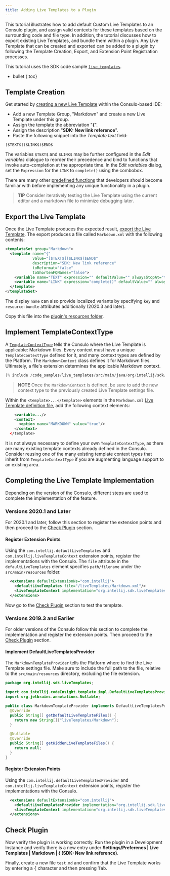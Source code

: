 ```yaml
---
title: Adding Live Templates to a Plugin
---
```

<!-- Copyright 2000-2020 JetBrains s.r.o. and other contributors. Use of this source code is governed by the Apache 2.0 license that can be found in the LICENSE file. -->

This tutorial illustrates how to add default Custom Live Templates to an Consulo plugin, and assign valid contexts for these templates based on the surrounding code and file type.
In addition, the tutorial discusses how to export existing Live Templates, and bundle them within a plugin.
Any Live Template that can be created and exported can be added to a plugin by following the Template Creation, Export, and Extension Point Registration processes.

This tutorial uses the SDK code sample [`live_templates`](https://github.com/JetBrains/intellij-sdk-code-samples/tree/master/live_templates).

* bullet
{:toc}

## Template Creation
Get started by [creating a new Live Template](https://www.jetbrains.com/idea/help/creating-and-editing-live-templates.html) within the Consulo-based IDE:
* Add a new Template Group, "Markdown" and create a new Live Template under this group.
* Assign the template the abbreviation "**{**".
* Assign the description "**SDK: New link reference**".
* Paste the following snippet into the *Template text* field:

```text
[$TEXT$]($LINK$)$END$
```

The variables `$TEXT$` and `$LINK$` may be further configured in the *Edit variables* dialogue to reorder their precedence and bind to functions that invoke auto-completion at the appropriate time.
In the *Edit variables* dialog, set the `Expression` for the `LINK` to `complete()` using the combobox.

There are many other [predefined functions](https://www.jetbrains.com/idea/help/creating-and-editing-template-variables.html) that developers should become familiar with before implementing any unique functionality in a plugin.

> **TIP** Consider iteratively testing the Live Template using the current editor and a markdown file to minimize debugging later.

## Export the Live Template
Once the Live Template produces the expected result, [export the Live Template](https://www.jetbrains.com/help/idea/sharing-live-templates.html).
The export produces a file called `Markdown.xml` with the following contents:

```xml
<templateSet group="Markdown">
  <template name="{"
            value="[$TEXT$]($LINK$)$END$"
            description="SDK: New link reference"
            toReformat="false"
            toShortenFQNames="false">
    <variable name="TEXT" expression="" defaultValue="" alwaysStopAt="true" />
    <variable name="LINK" expression="complete()" defaultValue="" alwaysStopAt="true" />
  </template>
</templateSet>
```

The display `name` can also provide localized variants by specifying `key` and `resource-bundle` attributes additionally (2020.3 and later).

Copy this file into the [plugin's resources folder](https://github.com/JetBrains/intellij-sdk-code-samples/tree/master/live_templates/src/main/resources/liveTemplates).

## Implement TemplateContextType
A [`TemplateContextType`](upsource:///platform/analysis-api/src/com/intellij/codeInsight/template/TemplateContextType.java) tells the Consulo where the Live Template is applicable: Markdown files.
Every context must have a unique `TemplateContextType` defined for it, and many context types are defined by the Platform.
The `MarkdownContext` class defines it for Markdown files.
Ultimately, a file's extension determines the applicable Markdown context.

```java
{% include /code_samples/live_templates/src/main/java/org/intellij/sdk/liveTemplates/MarkdownContext.java%}
```

> **NOTE** Once the `MarkdownContext` is defined, be sure to add the new context type to the previously created Live Template settings file.

Within the `<template>...</template>` elements in the `Markdown.xml` [Live Template definition file](#export-the-live-template), add the following context elements:

```xml
    <variable.../>
    <context>
      <option name="MARKDOWN" value="true"/>
    </context>
  </template>
```

It is not always necessary to define your own `TemplateContextType`, as there are many existing template contexts already defined in the Consulo.
Consider reusing one of the many existing template context types that inherit from `TemplateContextType` if you are augmenting language support to an existing area.

## Completing the Live Template Implementation
Depending on the version of the Consulo, different steps are used to complete the implementation of the feature.

### Versions 2020.1 and Later
For 2020.1 and later, follow this section to register the extension points and then proceed to the [Check Plugin](#check-plugin) section.

#### Register Extension Points
Using the `com.intellij.defaultLiveTemplates` and `com.intellij.liveTemplateContext` extension points, register the implementations with the Consulo.
The `file` attribute in the `defaultLiveTemplates` element specifies `path/filename` under the `src/main/resources` folder.

```xml
  <extensions defaultExtensionNs="com.intellij">
    <defaultLiveTemplates file="/liveTemplates/Markdown.xml"/>
    <liveTemplateContext implementation="org.intellij.sdk.liveTemplates.MarkdownContext"/>
  </extensions>
```

Now go to the [Check Plugin](#check-plugin) section to test the template.

### Versions 2019.3 and Earlier
For older versions of the Consulo follow this section to complete the implementation and register the extension points.
Then proceed to the [Check Plugin](#check-plugin) section.

#### Implement DefaultLiveTemplatesProvider
The `MarkdownTemplateProvider` tells the Platform where to find the Live Template settings file.
Make sure to include the full path to the file, relative to the `src/main/resources` directory, excluding the file extension.

```java
package org.intellij.sdk.liveTemplates;

import com.intellij.codeInsight.template.impl.DefaultLiveTemplatesProvider;
import org.jetbrains.annotations.Nullable;

public class MarkdownTemplateProvider implements DefaultLiveTemplatesProvider {
  @Override
  public String[] getDefaultLiveTemplateFiles() {
    return new String[]{"liveTemplates/Markdown"};
  }

  @Nullable
  @Override
  public String[] getHiddenLiveTemplateFiles() {
    return null;
  }
}
```

#### Register Extension Points
Using the `com.intellij.defaultLiveTemplatesProvider` and `com.intellij.liveTemplateContext` extension points, register the implementations with the Consulo.

```xml
  <extensions defaultExtensionNs="com.intellij">
    <defaultLiveTemplatesProvider implementation="org.intellij.sdk.liveTemplates.MarkdownTemplateProvider"/>
    <liveTemplateContext implementation="org.intellij.sdk.liveTemplates.MarkdownContext"/>
  </extensions>
```

## Check Plugin
Now verify the plugin is working correctly.
Run the plugin in a Development Instance and verify there is a new entry under **Settings/Preferenes \| Live Templates \| Markdown \| \{ (SDK: New link reference)**.

Finally, create a new file `test.md` and confirm that the Live Template works by entering a <kbd>{</kbd> character and then pressing <kbd>Tab</kbd>.
